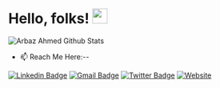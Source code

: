 # Hello, folks! <img src="https://raw.githubusercontent.com/MartinHeinz/MartinHeinz/master/wave.gif" width="30px">
![Arbaz Ahmed Github Stats](https://github-readme-stats.vercel.app/api?username=Arbazbms&show_icons=true&theme=radical)



- 📫 Reach Me Here:--


[![Linkedin Badge](https://img.shields.io/badge/-LinkedIn-blue?style=flat-square&logo=Linkedin&logoColor=white&link=https://www.linkedin.com/in/Arbazbms)](https://www.linkedin.com/in/Arbazbms)
[![Gmail Badge](https://img.shields.io/badge/-Gmail-c14438?style=flat-square&logo=Gmail&logoColor=white&link=mailto:Arbazcs.developer@gmail.com)](mailto:Arbazcs.developer@gmail.com)
[![Twitter Badge](https://img.shields.io/badge/-Twitter-00acee?style=flat-square&logo=Twitter&logoColor=white&link=Arbazbms)](https://twitter.com/Arbazbms)
[![Website](https://img.shields.io/badge/-My_Portfolio_Website-0a192f?style=flat-square&logo=google-chrome&logoColor=white&link=https://ArbazAhmed.netlify.app)](https://ArbazAhmed.netlify.app)
